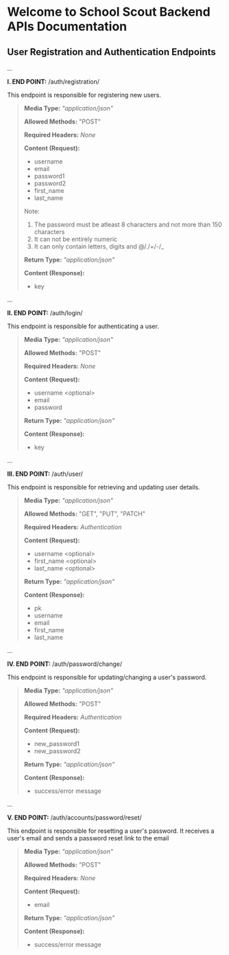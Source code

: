 # Welcome to School Scout Backend APIs Documentation

## User Registration and Authentication Endpoints
...

**I. END POINT:** /auth/registration/

This endpoint is responsible for registering new users.
>
> **Media Type:** *"application/json"*
>
> **Allowed Methods:** "POST"
>
> **Required Headers:** *None*
>
> **Content (Request):**
>
> * username
> * email
> * password1
> * password2
> * first_name
> * last_name
> 
> Note: 
> 1. The password must be atleast 8 characters and not more than 150 characters
> 1. It can not be entirely numeric 
> 1. It can only contain letters, digits and @/./+/-/_ 
> 
> **Return Type:** *"application/json"*
>
> **Content (Response):**
> * key

...

**II. END POINT:** /auth/login/

This endpoint is responsible for authenticating a user.
>
> **Media Type:** *"application/json"*
>
> **Allowed Methods:** "POST"
>
> **Required Headers:** *None*
>
> **Content (Request):**
>
> * username \<optional>
> * email
> * password
> 
> **Return Type:** *"application/json"*
>
> **Content (Response):**
> * key

...

**III. END POINT:** /auth/user/

This endpoint is responsible for retrieving and updating user details.
>
> **Media Type:** *"application/json"*
>
> **Allowed Methods:** "GET", "PUT", "PATCH"
>
> **Required Headers:** *Authentication*
>
> **Content (Request):**
>
> * username \<optional>
> * first_name \<optional>
> * last_name \<optional>
> 
> **Return Type:** *"application/json"*
>
> **Content (Response):**
> * pk
> * username
> * email
> * first_name
> * last_name

...

**IV. END POINT:** /auth/password/change/

This endpoint is responsible for updating/changing a user's password.
>
> **Media Type:** *"application/json"*
>
> **Allowed Methods:** "POST"
>
> **Required Headers:** *Authentication*
>
> **Content (Request):**
>
> * new_password1
> * new_password2
> 
> **Return Type:** *"application/json"*
>
> **Content (Response):**
>
> * success/error message

...

**V. END POINT:** /auth/accounts/password/reset/

This endpoint is responsible for resetting a user's password. It receives a user's email and sends a password reset link to the email
>
> **Media Type:** *"application/json"*
>
> **Allowed Methods:** "POST"
>
> **Required Headers:** *None*
>
> **Content (Request):**
>
> * email
> 
> **Return Type:** *"application/json"*
>
> **Content (Response):**
>
> * success/error message



